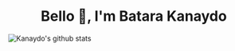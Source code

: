 <h1 align="center">Bello 👋, I'm Batara Kanaydo</h1>

![Kanaydo's github stats](https://github-readme-stats.vercel.app/api?username=kanaydo&show_icons=true&count_private=true)
